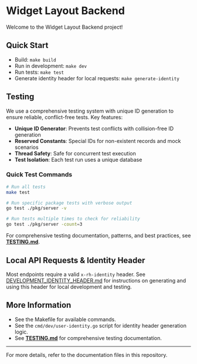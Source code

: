 # Widget Layout Backend

Welcome to the Widget Layout Backend project!

## Quick Start

- Build: `make build`
- Run in development: `make dev`
- Run tests: `make test`
- Generate identity header for local requests: `make generate-identity`

## Testing

We use a comprehensive testing system with unique ID generation to ensure reliable, conflict-free tests. Key features:

- **Unique ID Generator**: Prevents test conflicts with collision-free ID generation
- **Reserved Constants**: Special IDs for non-existent records and mock scenarios
- **Thread Safety**: Safe for concurrent test execution
- **Test Isolation**: Each test run uses a unique database

### Quick Test Commands

```bash
# Run all tests
make test

# Run specific package tests with verbose output
go test ./pkg/server -v

# Run tests multiple times to check for reliability
go test ./pkg/server -count=3
```

For comprehensive testing documentation, patterns, and best practices, see **[TESTING.md](TESTING.md)**.

## Local API Requests & Identity Header

Most endpoints require a valid `x-rh-identity` header. See [DEVELOPMENT_IDENTITY_HEADER.md](DEVELOPMENT_IDENTITY_HEADER.md) for instructions on generating and using this header for local development and testing.

## More Information

- See the Makefile for available commands.
- See the `cmd/dev/user-identity.go` script for identity header generation logic.
- See **[TESTING.md](TESTING.md)** for comprehensive testing documentation.

---

For more details, refer to the documentation files in this repository.
